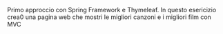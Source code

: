 Primo approccio con Spring Framework e Thymeleaf. In questo esericizio crea0 una pagina web che mostri le migliori canzoni e i migliori film con MVC
